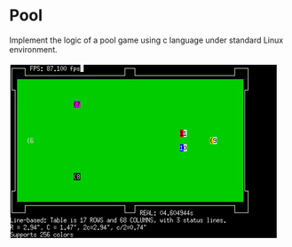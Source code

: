 # Pool
Implement the logic of a pool game using c language under standard Linux environment.

<img src="Pool.PNG">
